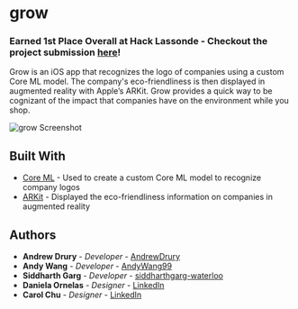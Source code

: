# grow

### Earned 1st Place Overall at Hack Lassonde - Checkout the project submission [here](https://devpost.com/software/grow-a1tkyo)!

Grow is an iOS app that recognizes the logo of companies using a custom Core ML model. The company's eco-friendliness is then displayed in augmented reality with Apple’s ARKit. Grow provides a quick way to be cognizant of the impact that companies have on the environment while you shop.

![grow Screenshot](https://andrewdrury.github.io/img/grow1.jpg)

## Built With

* [Core ML](https://developer.apple.com/documentation/coreml) - Used to create a custom Core ML model to recognize company logos
* [ARKit](https://developer.apple.com/documentation/arkit) - Displayed the eco-friendliness information on companies in augmented reality

## Authors

* **Andrew Drury** - *Developer* - [AndrewDrury](https://github.com/AndrewDrury)
* **Andy Wang** - *Developer* - [AndyWang99](https://github.com/AndyWang99)
* **Siddharth Garg** - *Developer* - [siddharthgarg-waterloo](https://github.com/siddharthgarg-waterloo)
* **Daniela Ornelas** - *Designer* - [LinkedIn](https://www.linkedin.com/in/danielaornelas334/)
* **Carol Chu** - *Designer* - [LinkedIn](https://www.linkedin.com/in/cr3chu/)

